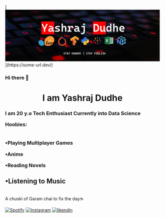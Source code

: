 [![Header](https://github.com/yashraj-dudhe/yashraj-dudhe/blob/main/YASHRAJjpg.jpg?raw=true"Header")](https://some-url.dev/)

### Hi there 👋

<h1 align = "center">I am Yashraj Dudhe </h1>
<h3>I am 20 y.o Tech Enthusiast 
Currently into Data Science<br>

Hoobies:<br> 
<br>  
•Playing Multiplayer Games<br>
  
•Anime <br>
  
•Reading Novels<br>
  
•Listening to Music<br>
------------------------------------------------------------------
  <br>A chuski of Garam chai to fix the day☕<br>



[![Spotify](https://img.shields.io/badge/Spotify-1ED760?&style=for-the-badge&logo=spotify&logoColor=white)](https://open.spotify.com/user/95o4hwuwqbe42ux8yrh35lp8t?si=ff365956d9714839)
[![Instagram](https://img.shields.io/badge/Instagram-E4405F?style=for-the-badge&logo=instagram&logoColor=white)](https://www.instagram.com/yashraj_dudhe/)
[![likendin](https://img.shields.io/badge/LinkedIn-0077B5?style=for-the-badge&logo=linkedin&logoColor=white)](https://www.linkedin.com/in/yashrajdudhe)<br>


